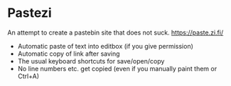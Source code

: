 # Pastezi

An attempt to create a pastebin site that does not suck. https://paste.zi.fi/

* Automatic paste of text into editbox (if you give permission)
* Automatic copy of link after saving
* The usual keyboard shortcuts for save/open/copy
* No line numbers etc. get copied (even if you manually paint them or Ctrl+A)
